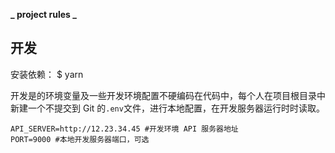 **_ project rules _**

## 开发

安装依赖：
    $ yarn

开发是的环境变量及一些开发环境配置不硬编码在代码中，每个人在项目根目录中新建一个不提交到 Git 的`.env`文件，进行本地配置，在开发服务器运行时时读取。

    API_SERVER=http://12.23.34.45 #开发环境 API 服务器地址
    PORT=9000 #本地开发服务器端口，可选

